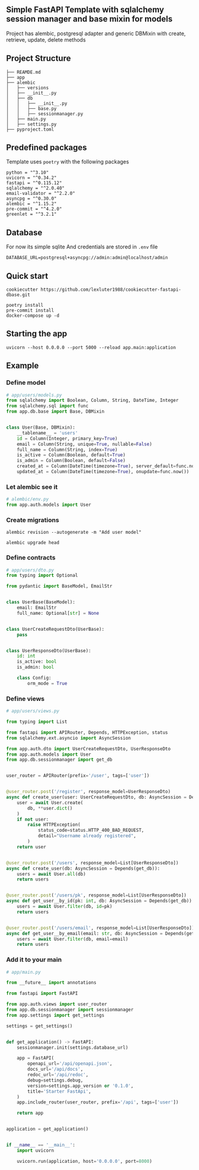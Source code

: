 ## Simple FastAPI Template with sqlalchemy session manager and base mixin for models

Project has alembic, postgresql adapter and generic DBMixin with create, retrieve, update, delete methods 

## Project Structure

```shell
├── REAMDE.md
├── app
├── alembic
│   ├── versions
│   ├── __init__.py
│   ├── db
│   │   ├── __init__.py
│   │   ├── base.py
│   │   ├── sessionmanager.py
│   ├── main.py
│   ├── settings.py
├── pyproject.toml
```


## Predefined packages

Template uses `poetry` with the following packages

```shell
python = "^3.10"
uvicorn = "^0.34.2"
fastapi = "^0.115.12"
sqlalchemy = "^2.0.40"
email-validator = "^2.2.0"
asyncpg = "^0.30.0"
alembic = "^1.15.2"
pre-commit = "^4.2.0"
greenlet = "^3.2.1"
```

## Database

For now its simple sqlite
And credentials are stored in `.env` file

```shell
DATABASE_URL=postgresql+asyncpg://admin:admin@localhost/admin
```

## Quick start

```shell
cookiecutter https://github.com/lexluter1988/cookiecutter-fastapi-dbase.git

poetry install
pre-commit install
docker-compose up -d
```

## Starting the app

```shell script
uvicorn --host 0.0.0.0 --port 5000 --reload app.main:application
```


## Example 

### Define model

```python
# app/users/models.py
from sqlalchemy import Boolean, Column, String, DateTime, Integer
from sqlalchemy.sql import func
from app.db.base import Base, DBMixin


class User(Base, DBMixin):
    __tablename__ = 'users'
    id = Column(Integer, primary_key=True)
    email = Column(String, unique=True, nullable=False)
    full_name = Column(String, index=True)
    is_active = Column(Boolean, default=True)
    is_admin = Column(Boolean, default=False)
    created_at = Column(DateTime(timezone=True), server_default=func.now())
    updated_at = Column(DateTime(timezone=True), onupdate=func.now())
```

### Let alembic see it

```python
# alembic/env.py
from app.auth.models import User
```

### Create migrations

```shell
alembic revision --autogenerate -m "Add user model"

alembic upgrade head

```

### Define contracts
```python
# app/users/dto.py
from typing import Optional

from pydantic import BaseModel, EmailStr


class UserBase(BaseModel):
    email: EmailStr
    full_name: Optional[str] = None


class UserCreateRequestDto(UserBase):
    pass


class UserResponseDto(UserBase):
    id: int
    is_active: bool
    is_admin: bool

    class Config:
        orm_mode = True

```

### Define views

```python
# app/users/views.py

from typing import List

from fastapi import APIRouter, Depends, HTTPException, status
from sqlalchemy.ext.asyncio import AsyncSession

from app.auth.dto import UserCreateRequestDto, UserResponseDto
from app.auth.models import User
from app.db.sessionmanager import get_db


user_router = APIRouter(prefix='/user', tags=['user'])


@user_router.post('/register', response_model=UserResponseDto)
async def create_user(user: UserCreateRequestDto, db: AsyncSession = Depends(get_db)):
    user = await User.create(
        db, **user.dict()
    )
    if not user:
        raise HTTPException(
            status_code=status.HTTP_400_BAD_REQUEST,
            detail="Username already registered",
        )
    return user


@user_router.post('/users', response_model=List[UserResponseDto])
async def create_user(db: AsyncSession = Depends(get_db)):
    users = await User.all(db)
    return users


@user_router.post('/users/pk', response_model=List[UserResponseDto])
async def get_user__by_id(pk: int, db: AsyncSession = Depends(get_db)):
    users = await User.filter(db, id=pk)
    return users


@user_router.post('/users/email', response_model=List[UserResponseDto])
async def get_user__by_email(email: str, db: AsyncSession = Depends(get_db)):
    users = await User.filter(db, email=email)
    return users
```

### Add it to your main

```python
# app/main.py

from __future__ import annotations

from fastapi import FastAPI

from app.auth.views import user_router
from app.db.sessionmanager import sessionmanager
from app.settings import get_settings

settings = get_settings()


def get_application() -> FastAPI:
    sessionmanager.init(settings.database_url)

    app = FastAPI(
        openapi_url='/api/openapi.json',
        docs_url='/api/docs',
        redoc_url='/api/redoc',
        debug=settings.debug,
        version=settings.app_version or '0.1.0',
        title='Starter FastApi',
    )
    app.include_router(user_router, prefix='/api', tags=['user'])

    return app


application = get_application()


if __name__ == '__main__':
    import uvicorn

    uvicorn.run(application, host='0.0.0.0', port=8000)
```
